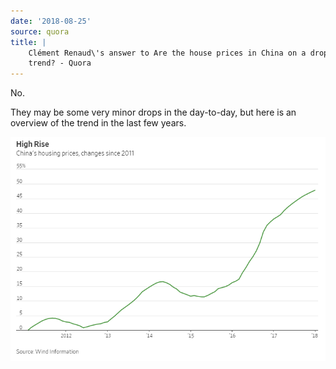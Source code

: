 ```yaml
---
date: '2018-08-25'
source: quora
title: |
    Clément Renaud\'s answer to Are the house prices in China on a dropping
    trend? - Quora
---
```


No.

They may be some very minor drops in the day-to-day, but here is an
overview of the trend in the last few years.

![](./img/main-qimg-0d933ff5508b5ab7ccf4f56b118dd37c.png)
